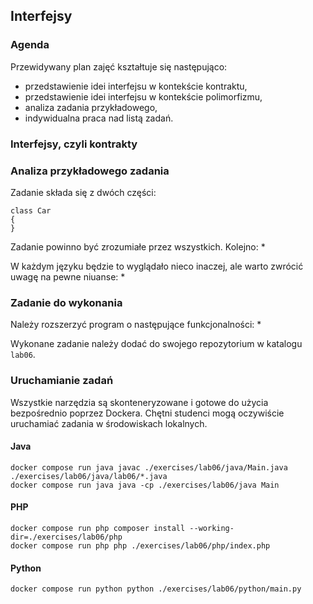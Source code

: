 ## Interfejsy

### Agenda
Przewidywany plan zajęć kształtuje się następująco:
* przedstawienie idei interfejsu w kontekście kontraktu,
* przedstawienie idei interfejsu w kontekście polimorfizmu, 
* analiza zadania przykładowego,
* indywidualna praca nad listą zadań.

### Interfejsy, czyli kontrakty


### Analiza przykładowego zadania
Zadanie składa się z dwóch części: 
```
class Car
{
}
```

Zadanie powinno być zrozumiałe przez wszystkich. Kolejno:
* 

W każdym języku będzie to wyglądało nieco inaczej, ale warto zwrócić uwagę na pewne niuanse:
* 

### Zadanie do wykonania
Należy rozszerzyć program o następujące funkcjonalności:
* 

Wykonane zadanie należy dodać do swojego repozytorium w katalogu `lab06`.

### Uruchamianie zadań
Wszystkie narzędzia są skonteneryzowane i gotowe do użycia bezpośrednio poprzez Dockera. Chętni studenci mogą oczywiście uruchamiać zadania w środowiskach lokalnych.

#### Java
```
docker compose run java javac ./exercises/lab06/java/Main.java ./exercises/lab06/java/lab06/*.java
docker compose run java java -cp ./exercises/lab06/java Main
```

#### PHP
```
docker compose run php composer install --working-dir=./exercises/lab06/php
docker compose run php php ./exercises/lab06/php/index.php
```

#### Python
```
docker compose run python python ./exercises/lab06/python/main.py
```
